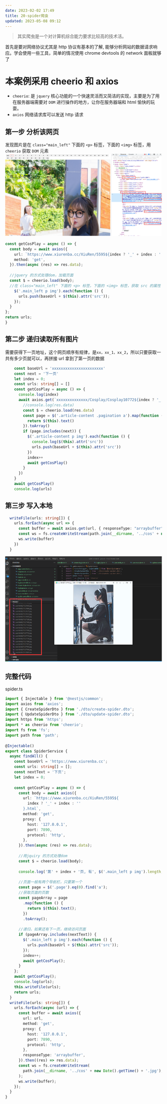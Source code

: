 ```yaml
---
date: 2023-02-02 17:49
title: 20-spider爬虫
updated: 2023-05-08 09:12
---
```


> 其实爬虫是一个对计算机综合能力要求比较高的技术活。

首先是要对网络协议尤其是 http 协议有基本的了解, 能够分析网站的数据请求响应。学会使用一些工具，简单的情况使用 chrome devtools 的 network 面板就够了

# 本案例采用 cheerio 和 axios

- `cheerio`: 是 `jquery` 核心功能的一个快速灵活而又简洁的实现，主要是为了用在服务器端需要对 `DOM` 进行操作的地方，让你在服务器端和 html 愉快的玩耍。
- `axios` 网络请求库可以发送 http 请求

## 第一步 分析该网页

发现图片是在 `class="main_left"` 下面的 `<p>` 标签，下面的 `<img>` 标签，用 `cheerio` 获取 `DOM` 元素
![](./_images/image-2023-02-02_18-19-10-644-20-爬虫.png)

```ts
const getCosPlay = async () => {
  const body = await axios({
    url: `https://www.xiurenba.cc/XiuRen/5595${index ? '_' + index : ''}.html`,
    method: 'get',
  }).then(async (res) => res.data);

  //jquery 的方式处理dom，加载页面
  const $ = cheerio.load(body);
  //在 class="main_left" 下面的 <p> 标签，下面的 <img> 标签，获取 src 的属性
    $('.main_left p img').each(function () {
      urls.push(baseUrl + $(this).attr('src'));
    });
  }
};
return urls;
}
```

## 第二步 递归读取所有图片

需要获得下一页地址，这个网页顺序有规律，是`xx，xx_1，xx_2`，所以只要获取一共有多少页就可以，再拼接 url 拿到了第一页的数据

```ts
    const baseUrl = 'xxxxxxxxxxxxxxxxxxxxxxx'
    const next = '下一页'
    let index = 0;
    const urls: string[] = []
    const getCosPlay = async () => {
      console.log(index)
      await axios.get(`xxxxxxxxxxxxxx/Cosplay/Cosplay10772${index ? '_'+index : ''}.html`).then(async res => {
        //console.log(res.data)
        const $ = cheerio.load(res.data)
        const page = $('.article-content .pagination a').map(function () {
          return $(this).text()
        }).toArray()
        if (page.includes(next)) {
          $('.article-content p img').each(function () {
            console.log($(this).attr('src'))
            urls.push(baseUrl + $(this).attr('src'))
          })
          index++
          await getCosPlay()
        }
      })
    }
    await getCosPlay()
    console.log(urls)
```

## 第三步 写入本地

```ts
  writeFile(urls: string[]) {
    urls.forEach(async url => {
      const buffer = await axios.get(url, { responseType: "arraybuffer" }).then(res=>res.data)
      const ws = fs.createWriteStream(path.join(__dirname, '../cos' + new Date().getTime() + '.jpg'))
      ws.write(buffer)
    })
  }
```

![](./_images/image-2023-02-02_18-36-50-226-20-爬虫.png)

## 完整代码

spider.ts

```ts
import { Injectable } from '@nestjs/common';
import axios from 'axios';
import { CreateSpiderDto } from './dto/create-spider.dto';
import { UpdateSpiderDto } from './dto/update-spider.dto';
import https from 'https';
import * as cheerio from 'cheerio';
import fs from 'fs';
import path from 'path';

@Injectable()
export class SpiderService {
  async findAll() {
    const baseUrl = 'https://www.xiurenba.cc';
    const urls: string[] = [];
    const nextText = '下页';
    let index = 0;

    const getCosPlay = async () => {
      const body = await axios({
        url: `https://www.xiurenba.cc/XiuRen/5595${
          index ? '_' + index : ''
        }.html`,
        method: 'get',
        proxy: {
          host: '127.0.0.1',
          port: 7890,
          protocol: 'http',
        },
      }).then(async (res) => res.data);

      //用jquiry 的方式处理dom
      const $ = cheerio.load(body);

      console.log('第' + index + '页, 有', $('.main_left p img').length, '张');

      //页面一般有两个导航栏，只要第一个
      const page = $('.page').eq(0).find('a');
      //获取页面的页数
      const pageArray = page
        .map(function () {
          return $(this).text();
        })
        .toArray();

      //递归，如果还有下一页，继续访问页面
      if (pageArray.includes(nextText)) {
        $('.main_left p img').each(function () {
          urls.push(baseUrl + $(this).attr('src'));
        });
        index++;
        await getCosPlay();
      }
    };
    await getCosPlay();
    console.log(urls);
    this.writeFile(urls);
    return urls;
  }
  writeFile(urls: string[]) {
    urls.forEach(async (url) => {
      const buffer = await axios({
        url: url,
        method: 'get',
        proxy: {
          host: '127.0.0.1',
          port: 7890,
          protocol: 'http',
        },
        responseType: 'arraybuffer',
      }).then((res) => res.data);
      const ws = fs.createWriteStream(
        path.join(__dirname, '../cos' + new Date().getTime() + '.jpg'),
      );
      ws.write(buffer);
    });
  }
}

```